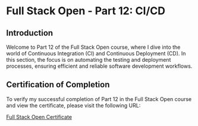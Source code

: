 # Full Stack Open - Part 12: CI/CD

## Introduction

Welcome to Part 12 of the Full Stack Open course, where I dive into the world of Continuous Integration (CI) and Continuous Deployment (CD). In this section, the focus is on automating the testing and deployment processes, ensuring efficient and reliable software development workflows.

## Certification of Completion

To verify my successful completion of Part 12 in the Full Stack Open course and view the certificate, please visit the following URL:

[Full Stack Open Certificate](https://studies.cs.helsinki.fi/stats/api/certificate/fs-containers/en/04e0d6a77bf3db82a7ced09c53c97aa1)
